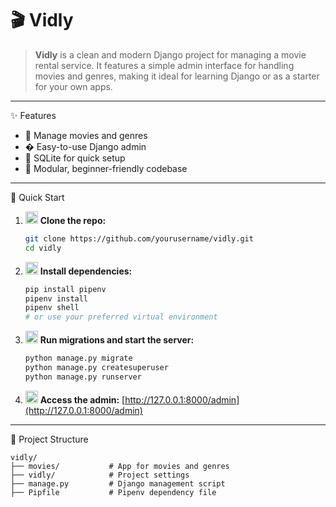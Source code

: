 # 🎬 Vidly

> **Vidly** is a clean and modern Django project for managing a movie rental service. It features a simple admin interface for handling movies and genres, making it ideal for learning Django or as a starter for your own apps.

---

✨ Features

- 🎥 Manage movies and genres
- �️ Easy-to-use Django admin
- 💾 SQLite for quick setup
- 🧩 Modular, beginner-friendly codebase

---

🚀 Quick Start

1. <img alt="Clone" width="20" src="https://cdn.jsdelivr.net/gh/devicons/devicon/icons/git/git-original.svg"/> **Clone the repo:**
   ```bash
   git clone https://github.com/yourusername/vidly.git
   cd vidly
   ```
2. <img alt="Install" width="20" src="https://cdn.jsdelivr.net/gh/devicons/devicon/icons/python/python-original.svg"/> **Install dependencies:**
   ```bash
   pip install pipenv
   pipenv install
   pipenv shell
   # or use your preferred virtual environment
   ```
3. <img alt="Django" width="20" src="https://cdn.jsdelivr.net/gh/devicons/devicon/icons/django/django-plain.svg"/> **Run migrations and start the server:**
   ```bash
   python manage.py migrate
   python manage.py createsuperuser
   python manage.py runserver
   ```
4. <img alt="Admin" width="20" src="https://cdn-icons-png.flaticon.com/512/1828/1828490.png"/> **Access the admin:** [http://127.0.0.1:8000/admin](http://127.0.0.1:8000/admin)

---

📁 Project Structure

```
vidly/
├── movies/           # App for movies and genres
├── vidly/            # Project settings
├── manage.py         # Django management script
├── Pipfile           # Pipenv dependency file
